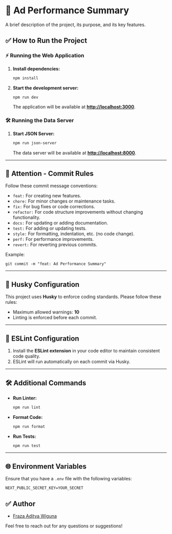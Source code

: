 # 🚀 Ad Performance Summary

A brief description of the project, its purpose, and its key features.

## ✅ How to Run the Project

### ⚡ Running the Web Application

1. **Install dependencies:**

   ```bash
   npm install
   ```

2. **Start the development server:**

   ```bash
   npm run dev
   ```

   The application will be available at **[http://localhost:3000](http://localhost:3000)**.

### 🛠️ Running the Data Server

1. **Start JSON Server:**

   ```bash
   npm run json-server
   ```

   The data server will be available at **[http://localhost:8000](http://localhost:8000)**.

---

## 🚨 Attention - Commit Rules

Follow these commit message conventions:

- `feat:` For creating new features.
- `chore:` For minor changes or maintenance tasks.
- `fix:` For bug fixes or code corrections.
- `refactor:` For code structure improvements without changing functionality.
- `docs:` For updating or adding documentation.
- `test:` For adding or updating tests.
- `style:` For formatting, indentation, etc. (no code change).
- `perf:` For performance improvements.
- `revert:` For reverting previous commits.

Example:

```
git commit -m "feat: Ad Performance Summary"
```

---

## 🔧 Husky Configuration

This project uses **Husky** to enforce coding standards. Please follow these rules:

- Maximum allowed warnings: **10**
- Linting is enforced before each commit.

---

## 🧹 ESLint Configuration

1. Install the **ESLint extension** in your code editor to maintain consistent code quality.
2. ESLint will run automatically on each commit via Husky.

---

## 🛠️ Additional Commands

- **Run Linter:**

  ```bash
  npm run lint
  ```

- **Format Code:**

  ```bash
  npm run format
  ```

- **Run Tests:**

  ```bash
  npm run test
  ```

---

## 🌐 Environment Variables

Ensure that you have a `.env` file with the following variables:

```
NEXT_PUBLIC_SECRET_KEY=YOUR_SECRET
```

## ✅ Author

- [Fraza Aditya Wiguna](https://github.com/FrazaAdityaWiguna)

Feel free to reach out for any questions or suggestions!
